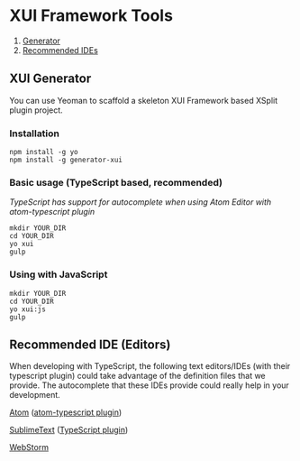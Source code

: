 # XUI Framework Tools

1. [Generator](#generator)
2. [Recommended IDEs](#ide)

## <a name="generator"></a> XUI Generator

You can use Yeoman to scaffold a skeleton XUI Framework based XSplit plugin project.

### Installation
```shell
npm install -g yo
npm install -g generator-xui
```

### Basic usage (TypeScript based, recommended)
_TypeScript has support for autocomplete when using Atom Editor with atom-typescript plugin_
```shell
mkdir YOUR_DIR
cd YOUR_DIR
yo xui
gulp
```

### Using with JavaScript
```shell
mkdir YOUR_DIR
cd YOUR_DIR
yo xui:js
gulp
```

## <a name="ide"></a> Recommended IDE (Editors)

When developing with TypeScript, the following text editors/IDEs (with their typescript plugin) could take advantage of the definition files that we provide. The autocomplete that these IDEs provide could really help in your development.

[Atom](https://atom.io/) ([atom-typescript plugin](https://atom.io/packages/atom-typescript))

[SublimeText](http://www.sublimetext.com/) ([TypeScript plugin](https://github.com/Microsoft/TypeScript-Sublime-Plugin))

[WebStorm](https://www.jetbrains.com/webstorm/)
